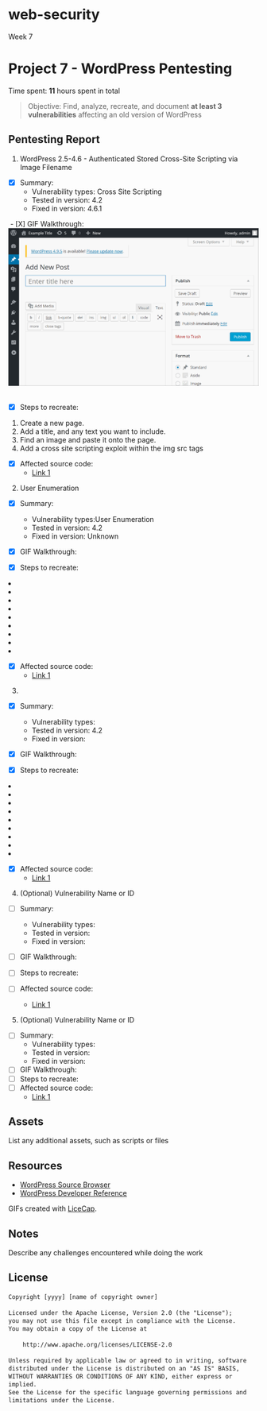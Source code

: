# web-security
Week 7

# Project 7 - WordPress Pentesting

Time spent: **11** hours spent in total

> Objective: Find, analyze, recreate, and document **at least 3 vulnerabilities** affecting an old version of WordPress

## Pentesting Report

1. WordPress 2.5-4.6 - Authenticated Stored Cross-Site Scripting via Image Filename
  
  - [X] Summary: 
    - Vulnerability types: Cross Site Scripting
    - Tested in version: 4.2
    - Fixed in version: 4.6.1
    
  - [X] GIF Walkthrough:
    <img src= "https://github.com/noodlesny/web-security/blob/master/myGIFS/Week%207-Exploit%201%20Real.gif">
  
  - [X] Steps to recreate: 
  <ol>
  <li> Create a  new page. </li>
  <li> Add a title, and any text you want to include.</li>
  <li> Find an image and paste it onto the page.</li>
  <li> Add a cross site scripting exploit within the img src tags</li>
  </ol>
  
  - [X] Affected source code:
    - [Link 1](https://core.trac.wordpress.org/browser/branches/4.2/src/wp-admin/includes/image.php)
    
    
2. User Enumeration

  - [X] Summary: 
    - Vulnerability types:User Enumeration
    - Tested in version: 4.2
    - Fixed in version: Unknown
    
  - [X] GIF Walkthrough: 
  - [X] Steps to recreate: 
    <ol>
  <li></li>
  <li></li>
  <li></li>
  <li></li>
  <li></li>
  <li></li>
  <li></li>
  <li></li>
  <li></li>
  </ol>
    
  - [X] Affected source code:
    - [Link 1](https://core.trac.wordpress.org/browser/tags/version/src/source_file.php)

3. 
  - [X] Summary: 
    - Vulnerability types:
    - Tested in version: 4.2
    - Fixed in version: 
    
  - [X] GIF Walkthrough: 
  - [X] Steps to recreate: 
    <ol>
  <li></li>
  <li></li>
  <li></li>
  <li></li>
  <li></li>
  <li></li>
  <li></li>
  <li></li>
  <li></li>
  </ol>
    
  - [X] Affected source code:
    - [Link 1](https://core.trac.wordpress.org/browser/tags/version/src/source_file.php)


4. (Optional) Vulnerability Name or ID
  - [ ] Summary: 
    - Vulnerability types:
    - Tested in version:
    - Fixed in version: 
    
  - [ ] GIF Walkthrough: 
  - [ ] Steps to recreate: 
  - [ ] Affected source code:
    - [Link 1](https://core.trac.wordpress.org/browser/tags/version/src/source_file.php)
    
5. (Optional) Vulnerability Name or ID
  - [ ] Summary: 
    - Vulnerability types:
    - Tested in version:
    - Fixed in version: 
  - [ ] GIF Walkthrough: 
  - [ ] Steps to recreate: 
  - [ ] Affected source code:
    - [Link 1](https://core.trac.wordpress.org/browser/tags/version/src/source_file.php) 

## Assets

List any additional assets, such as scripts or files

## Resources

- [WordPress Source Browser](https://core.trac.wordpress.org/browser/)
- [WordPress Developer Reference](https://developer.wordpress.org/reference/)

GIFs created with [LiceCap](http://www.cockos.com/licecap/).

## Notes

Describe any challenges encountered while doing the work

## License

    Copyright [yyyy] [name of copyright owner]

    Licensed under the Apache License, Version 2.0 (the "License");
    you may not use this file except in compliance with the License.
    You may obtain a copy of the License at

        http://www.apache.org/licenses/LICENSE-2.0

    Unless required by applicable law or agreed to in writing, software
    distributed under the License is distributed on an "AS IS" BASIS,
    WITHOUT WARRANTIES OR CONDITIONS OF ANY KIND, either express or implied.
    See the License for the specific language governing permissions and
    limitations under the License.
